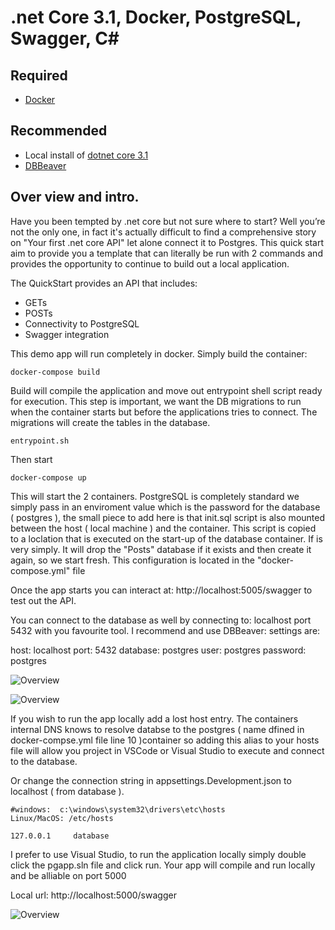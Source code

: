 # .net Core 3.1, Docker, PostgreSQL, Swagger, C#

## Required
- [Docker](https://www.docker.com/) 

## Recommended
- Local install of [dotnet core 3.1](https://dotnet.microsoft.com/download/dotnet-core/3.1)
- [DBBeaver](https://dbeaver.io/) 

## Over view and intro.

Have you been tempted by .net core but not sure where to start?  Well you’re not the only one, in fact it's actually difficult to find a comprehensive story on "Your first .net core API" let alone connect it to Postgres.  This quick start aim to provide you a template that can literally be run with 2 commands and provides the opportunity to continue to build out a local application.

The QuickStart  provides an API that includes:

- GETs
- POSTs
- Connectivity to PostgreSQL
- Swagger integration

This demo app will run completely in docker.  Simply build the container:

```
docker-compose build
```
Build will compile the application and move out entrypoint shell script ready for execution.  This step is important, we want the DB migrations to run when the container starts but before the applications tries to connect.  The migrations will create the tables in the database.

```
entrypoint.sh
```

Then start
```
docker-compose up
```
This will start the 2 containers.  PostgreSQL is completely standard we simply pass in an enviroment value which is the password for the database ( postgres ), the small piece to add here is that init.sql script is also mounted between the host ( local machine ) and the container.  This script is copied to a loclation that is executed on the start-up of the database container.  If is very simply.  It will drop the "Posts" database if it exists and then create it again, so we start fresh.  This configuration is located in the "docker-compose.yml" file


Once the app starts you can interact at:  http://localhost:5005/swagger to test out the API.

You can connect to the database as well by connecting to:  localhost port 5432 with you favourite tool.  I recommend and use DBBeaver: settings are:

host:  localhost
port: 5432
database: postgres
user: postgres
password: postgres

![Overview](https://github.com/kukielp/dotnetcore31quickstart/pg1.png "Overview")

![Overview](https://github.com/kukielp/dotnetcore31quickstart/pg2.png "Overview")

If you wish to run the app locally add a lost host entry.  The containers internal DNS knows to resolve databse to the postgres ( name dfined in docker-compse.yml file line 10 )container so adding this alias to your hosts file will allow you project in VSCode or Visual Studio to execute and connect to the database.

Or change the connection string in appsettings.Development.json to localhost ( from database ).

```
#windows:  c:\windows\system32\drivers\etc\hosts
Linux/MacOS: /etc/hosts

127.0.0.1     database
````

I prefer to use Visual Studio, to run the application locally simply double click the pgapp.sln file and click run.  Your app will compile and run locally and be alliable on port 5000

Local url:  http://localhost:5000/swagger 


![Overview](https://github.com/kukielp/dotnetcore31quickstart/overview.png "Overview")